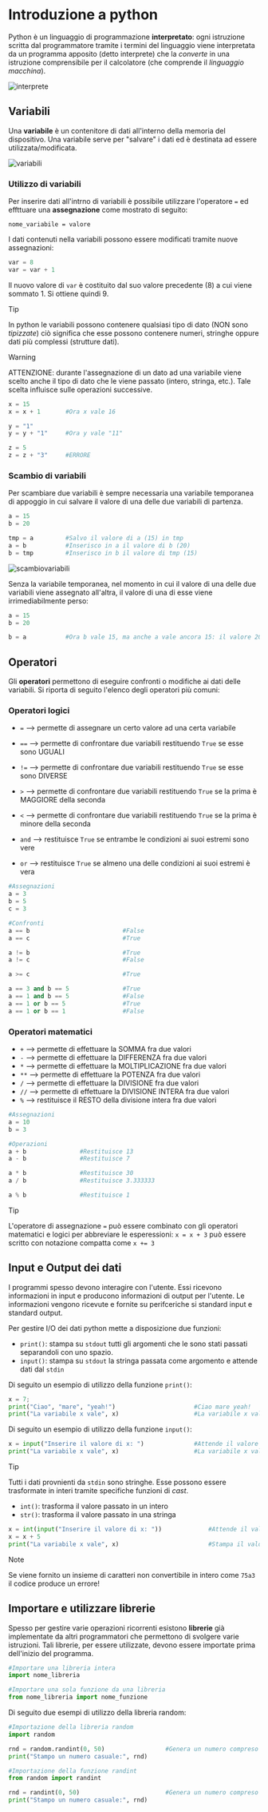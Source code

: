 # Introduzione a python

Python è un linguaggio di programmazione **interpretato**: ogni istruzione scritta dal programmatore tramite i termini del linguaggio viene interpretata da un programma apposito (detto interprete) che la *converte* in una istruzione comprensibile per il calcolatore (che comprende il *linguaggio macchina*).

![interprete](./images/interprete.jpg)

## Variabili

Una **variabile** è un contenitore di dati all'interno della memoria del dispositivo. Una variabile serve per "salvare" i dati ed è destinata ad essere utilizzata/modificata.

![variabili](./images/variabili.jpg)

### Utilizzo di variabili

Per inserire dati all'intrno di variabili è possibile utilizzare l'operatore `=` ed effttuare una **assegnazione** come mostrato di seguito:

```
nome_variabile = valore
```

I dati contenuti nella variabili possono essere modificati tramite nuove assegnazioni:

```python
var = 8
var = var + 1
```

Il nuovo valore di `var` è costituito dal suo valore precedente (8) a cui viene sommato 1. Si ottiene quindi 9.

>[!TIP]
>In python le variabili possono contenere qualsiasi tipo di dato (NON sono *tipizzate*) ciò significa che esse possono contenere numeri, stringhe oppure dati più complessi (strutture dati).

>[!WARNING]
>ATTENZIONE: durante l'assegnazione di un dato ad una variabile viene scelto anche il tipo di dato che le viene passato (intero, stringa, etc.). Tale scelta influisce sulle operazioni successive.

```python
x = 15
x = x + 1		#Ora x vale 16

y = "1"
y = y + "1"		#Ora y vale "11"

z = 5
z = z + "3"		#ERRORE
```

### Scambio di variabili

Per scambiare due variabili è sempre necessaria una variabile temporanea di appoggio in cui salvare il valore di una delle due variabili di partenza.

```python
a = 15
b = 20

tmp = a 		#Salvo il valore di a (15) in tmp
a = b 			#Inserisco in a il valore di b (20)
b = tmp 		#Inserisco in b il valore di tmp (15)
```

![scambiovariabili](./images/scambiovar.jpg)

Senza la variabile temporanea, nel momento in cui il valore di una delle due variabili viene assegnato all'altra, il valore di una di esse viene irrimediabilmente perso:

```python
a = 15
b = 20

b = a 			#Ora b vale 15, ma anche a vale ancora 15: il valore 20 è andato perduto per sempre!
```

## Operatori

Gli **operatori** permettono di eseguire confronti o modifiche ai dati delle variabili. Si riporta di seguito l'elenco degli operatori più comuni:

### Operatori logici

* `=` --> permette di assegnare un certo valore ad una certa variabile
* `==` --> permette di confrontare due variabili restituendo `True` se esse sono UGUALI
* `!=` --> permette di confrontare due variabili restituendo `True` se esse sono DIVERSE
* `>` --> permette di confrontare due variabili restituendo `True` se la prima è MAGGIORE della seconda
* `<` --> permette di confrontare due variabili restituendo `True` se la prima è minore della seconda

* `and` --> restituisce `True` se entrambe le condizioni ai suoi estremi sono vere
* `or` --> restituisce `True` se almeno una delle condizioni ai suoi estremi è vera

```python
#Assegnazioni
a = 3
b = 5
c = 3

#Confronti
a == b                          #False
a == c                          #True

a != b                          #True
a != c                          #False

a >= c                          #True

a == 3 and b == 5               #True
a == 1 and b == 5               #False
a == 1 or b == 5                #True
a == 1 or b == 1                #False
```

### Operatori matematici

* `+` --> permette di effettuare la SOMMA fra due valori
* `-` --> permette di effettuare la DIFFERENZA fra due valori
* `*` --> permette di effettuare la MOLTIPLICAZIONE fra due valori
* `**` --> permette di effettuare la POTENZA fra due valori
* `/` --> permette di effettuare la DIVISIONE fra due valori
* `//` --> permette di effettuare la DIVISIONE INTERA fra due valori
* `%` --> restituisce il RESTO della divisione intera fra due valori

```python
#Assegnazioni
a = 10
b = 3

#Operazioni
a + b 				#Restituisce 13
a - b				#Restituisce 7

a * b 				#Restituisce 30
a / b				#Restituisce 3.333333

a % b 				#Restituisce 1
```

>[!TIP]
>L'operatore di assegnazione `=` può essere combinato con gli operatori matematici e logici per abbreviare le esperessioni: `x = x + 3` può essere scritto con notazione compatta come `x += 3`

## Input e Output dei dati

I programmi spesso devono interagire con l'utente. Essi ricevono informazioni in input e producono informazioni di output per l'utente. Le informazioni vengono ricevute e fornite su perifceriche si standard input e standard output.

Per gestire I/O dei dati python mette a disposizione due funzioni:

* `print()`: stampa su `stdout` tutti gli argomenti che le sono stati passati separandoli con uno spazio.
* `input()`: stampa su `stdout` la stringa passata come argomento e attende dati dal `stdin`

Di seguito un esempio di utilizzo della funzione `print()`:

```python
x = 7;
print("Ciao", "mare", "yeah!")						#Ciao mare yeah!
print("La variabile x vale", x)						#La variabile x vale 7
```

Di seguito un esempio di utilizzo della funzione `input()`:

```python
x = input("Inserire il valore di x: ")				#Attende il valore fornito dall'utente e lo inserisce in x
print("La variabile x vale", x)						#La variabile x vale 7
```

>[!TIP]
>Tutti i dati provnienti da `stdin` sono stringhe. Esse possono essere trasformate in interi tramite specifiche funzioni di *cast*.
>
>* `int()`: trasforma il valore passato in un intero
>* `str()`: trasforma il valore passato in una stringa

```python
x = int(input("Inserire il valore di x: "))             #Attende il valore fornito dall'utente e lo trasforma in intero
x = x + 5
print("La variabile x vale", x)                         #Stampa il valore fornito dall'utente aumentato di 5
```

>[!NOTE]
>Se viene fornito un insieme di caratteri non convertibile in intero come `75a3` il codice produce un errore!

## Importare e utilizzare librerie

Spesso per gestire varie operazioni ricorrenti esistono **librerie** già implementate da altri programmatori che permettono di svolgere varie istruzioni. Tali librerie, per essere utilizzate, devono essere importate prima dell'inizio del programma.

```python
#Importare una libreria intera
import nome_libreria

#Importare una sola funzione da una libreria
from nome_libreria import nome_funzione
```

Di seguito due esempi di utilizzo della libreria random:

```python
#Importazione della libreria random
import random

rnd = random.randint(0, 50)					#Genera un numero compreso fra 0 e 49
print("Stampo un numero casuale:", rnd)
```

```python
#Importazione della funzione randint 
from random import randint

rnd = randint(0, 50)						#Genera un numero compreso fra 0 e 49
print("Stampo un numero casuale:", rnd)
```